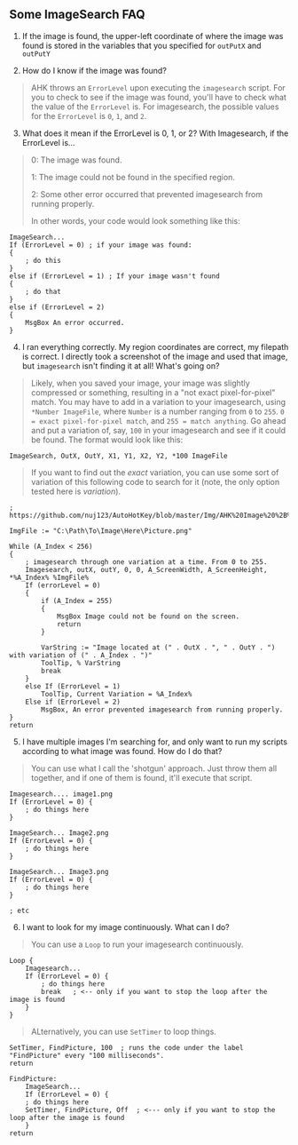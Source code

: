 ## Some ImageSearch FAQ

1. If the image is found, the upper-left coordinate of where the image was found is stored in the variables that you specified for `outPutX` and `outPutY`

2. How do I know if the image was found?
> AHK throws an `ErrorLevel` upon executing the `imagesearch` script. For you to check to see if the image was found, you'll have to check what the value of the `ErrorLevel` is. For imagesearch, the possible values for the `ErrorLevel` is `0`, `1`, and `2`. 
 
3. What does it mean if the ErrorLevel is 0, 1, or 2? 
	With Imagesearch, if the ErrorLevel is...
> 0: The image was found. 
>
> 1: The image could not be found in the specified region. 
>
> 2: Some other error occurred that prevented imagesearch from running properly. 
>
> In other words, your code would look something like this: 
```
ImageSearch...
If (ErrorLevel = 0)	; if your image was found: 
{
	; do this
}
else if (ErrorLevel = 1) ; If your image wasn't found
{
	; do that
}
else if (ErrorLevel = 2) 
{
	MsgBox An error occurred. 
}
```
4. I ran everything correctly. My region coordinates are correct, my filepath is correct. I directly took a screenshot of the image and used that image, but `imagesearch` isn't finding it at all! What's going on? 
> Likely, when you saved your image, your image was slightly compressed or something, resulting in a "not exact pixel-for-pixel" match. You may have to add in a variation to your imagesearch, using `*Number ImageFile`, where `Number` is a number ranging from `0` to `255`. `0 = exact pixel-for-pixel match`, and `255 = match anything`. Go ahead and put a variation of, say, `100` in your imagesearch and see if it could be found. The format would look like this: 
```
ImageSearch, OutX, OutY, X1, Y1, X2, Y2, *100 ImageFile
```
> If you want to find out the *exact* variation, you can use some sort of variation of this following code to search for it (note, the only option tested here is *variation*).
```
; https://github.com/nuj123/AutoHotKey/blob/master/Img/AHK%20Image%20%2B%20Variation%20Search%20Tool

ImgFile := "C:\Path\To\Image\Here\Picture.png"

While (A_Index < 256)
{
	; imagesearch through one variation at a time. From 0 to 255. 
	Imagesearch, outX, outY, 0, 0, A_ScreenWidth, A_ScreenHeight, *%A_Index% %ImgFile%
	If (errorLevel = 0)
	{
		if (A_Index = 255)
		{
			MsgBox Image could not be found on the screen. 
			return
		}

		VarString := "Image located at (" . OutX . ", " . OutY . ") with variation of (" . A_Index . ")"
		ToolTip, % VarString
		break
	}
	else If (ErrorLevel = 1)
		ToolTip, Current Variation = %A_Index%
	Else if (ErrorLevel = 2)
		MsgBox, An error prevented imagesearch from running properly. 
}
return
```

5. I have multiple images I'm searching for, and only want to run my scripts according to what image was found. How do I do that? 
> You can use what I call the 'shotgun' approach. Just throw them all together, and if one of them is found, it'll execute that script. 
```
Imagesearch.... image1.png
If (ErrorLevel = 0) {
	; do things here
}

ImageSearch... Image2.png
If (ErrorLevel = 0) {
	; do things here
}

ImageSearch... Image3.png
If (ErrorLevel = 0) {
	; do things here
}

; etc 
```

6. I want to look for my image continuously. What can I do? 
> You can use a `Loop` to run your imagesearch continuously. 
```
Loop {
	Imagesearch...
	If (ErrorLevel = 0) {
		; do things here
		break	; <-- only if you want to stop the loop after the image is found 
	}
}
```
> ALternatively, you can use `SetTimer` to loop things. 
```
SetTimer, FindPicture, 100	; runs the code under the label "FindPicture" every "100 milliseconds". 
return 

FindPicture:
	ImageSearch... 
	If (ErrorLevel = 0) {
	; do things here
	SetTimer, FindPicture, Off	; <--- only if you want to stop the loop after the image is found
	}
return 

